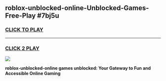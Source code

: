 
## roblox-unblocked-online-Unblocked-Games-Free-Play #7bj5u
<h3>
<a href="https://us.freeplayer.one?title=roblox-unblocked-online&ref=9M">CLICK TO PLAY</a></h3>
<hr>

<h3>
<a href="https://us.freeplayer.one?title=roblox-unblocked-online&ref=9M">CLICK 2 PLAY</a>
  
</h3>

<a href="https://us.freeplayer.one?title=roblox-unblocked-online&ref=9M"><img src="https://clearcache.store/games.png"></a>


**roblox-unblocked-online games unblocked: Your Gateway to Fun and Accessible Online Gaming**
